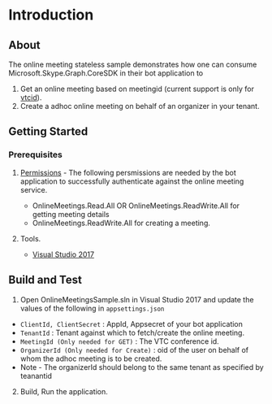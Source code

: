 ﻿# Introduction

## About
The online meeting stateless sample demonstrates how one can consume Microsoft.Skype.Graph.CoreSDK in their bot application to
1. Get an online meeting based on meetingid (current support is only for [vtcid](https://docs.microsoft.com/en-us/microsoftteams/cloud-video-interop)).
1. Create a adhoc online meeting on behalf of an organizer in your tenant.

## Getting Started
### Prerequisites
1. [Permissions](https://developer.microsoft.com/en-us/graph/docs/concepts/permissions_reference#online-meetings-permissions) - The following persmissions are needed by the bot application to successfully authenticate against the online meeting service.
   * OnlineMeetings.Read.All OR OnlineMeetings.ReadWrite.All for getting meeting details
   * OnlineMeetings.ReadWrite.All for creating a meeting.
 
1. Tools.
    * [Visual Studio 2017](https://visualstudio.microsoft.com/downloads/)


## Build and Test

1. Open OnlineMeetingsSample.sln in Visual Studio 2017 and update the values of the following in `appsettings.json`
  * `ClientId, ClientSecret` : AppId, Appsecret of your bot application
  * `TenantId` : Tenant against which to fetch/create the online meeting.
  * `MeetingId (Only needed for GET)` : The VTC conference id.
  * `OrganizerId (Only needed for Create)` : oid of the user on behalf of whom the adhoc meeting is to be created. 
  * Note - The organizerId should belong to the same tenant as specified by teanantid

2. Build, Run the application.
 